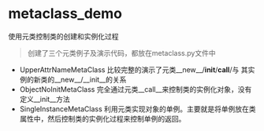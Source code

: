 # metaclass_demo
使用元类控制类的创建和实例化过程
> 创建了三个元类例子及演示代码，都放在metaclass.py文件中

- UpperAttrNameMetaClass 比较完整的演示了元类__new__/__init__/__call__/与 其实例的新类的__new__/__init__的关系
- ObjectNoInitMetaClass 完全通过元类__call__来控制类的实例化对象，没有定义\__init__方法
- SingleInstanceMetaClass 利用元类实现对象的单例。主要就是将单例放在类属性中，然后控制类的实例化过程来控制单例的返回。